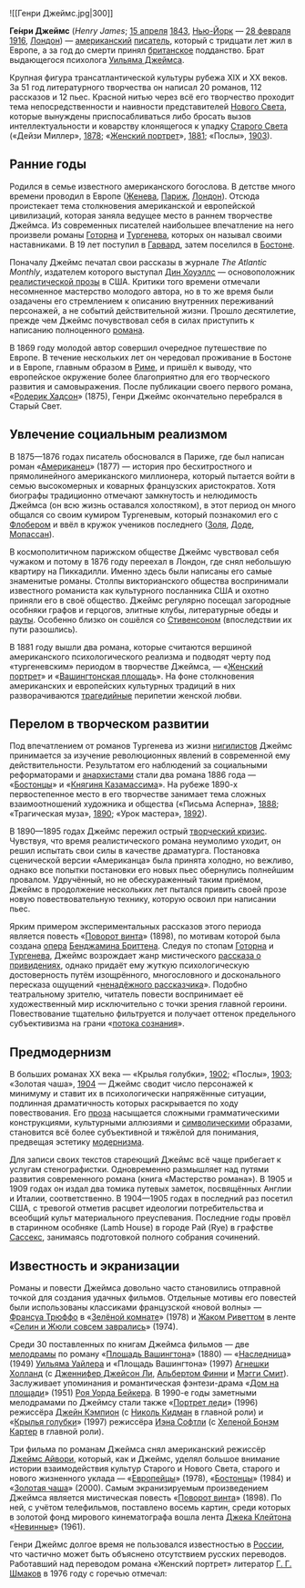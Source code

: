 ![[Генри Джеймс.jpg|300]]

**Ге́нри Джеймс** (*Henry James*; [15 апреля](https://ru.wikipedia.org/wiki/15_апреля) [1843](https://ru.wikipedia.org/wiki/1843), [Нью-Йорк](https://ru.wikipedia.org/wiki/Нью-Йорк) — [28 февраля](https://ru.wikipedia.org/wiki/28_февраля) [1916](https://ru.wikipedia.org/wiki/1916), [Лондон](https://ru.wikipedia.org/wiki/Лондон)) — [американский](https://ru.wikipedia.org/wiki/Соединённые_Штаты_Америки) [писатель](https://ru.wikipedia.org/wiki/Писатель), который с тридцати лет жил в Европе, а за год до смерти принял [британское](https://ru.wikipedia.org/wiki/Великобритания) подданство. Брат выдающегося психолога [Уильяма Джеймса](https://ru.wikipedia.org/wiki/Джеймс,_Уильям). 

Крупная фигура трансатлантической культуры рубежа XIX и XX веков. За 51 год литературного творчества он написал 20 романов, 112 рассказов и 12 пьес. Красной нитью через всё его творчество проходит тема  непосредственности и наивности представителей [Нового Света](https://ru.wikipedia.org/wiki/Новый_Свет_(Америка)), которые вынуждены приспосабливаться либо бросать вызов интеллектуальности и коварству клонящегося к упадку [Старого Света](https://ru.wikipedia.org/wiki/Старый_Свет) («Дейзи Миллер», [1878](https://ru.wikipedia.org/wiki/1878_год_в_литературе); «[Женский портрет](https://ru.wikipedia.org/wiki/Женский_портрет)», [1881](https://ru.wikipedia.org/wiki/1881_год_в_литературе); «Послы», [1903](https://ru.wikipedia.org/wiki/1903_год_в_литературе)).

## Ранние годы

Родился в семье известного американского богослова. В детстве много времени проводил в Европе ([Женева](https://ru.wikipedia.org/wiki/Женева), [Париж](https://ru.wikipedia.org/wiki/Париж), [Лондон](https://ru.wikipedia.org/wiki/Лондон)). Отсюда проистекает тема столкновения американской и европейской  цивилизаций, которая заняла ведущее место в раннем творчестве Джеймса.  Из современных писателей наибольшее впечатление на него произвели романы [Готорна](https://ru.wikipedia.org/wiki/Готорн,_Натаниэль) и [Тургенева](https://ru.wikipedia.org/wiki/Тургенев), которых он называл своими наставниками. В 19 лет поступил в [Гарвард](https://ru.wikipedia.org/wiki/Гарвардский_университет), затем поселился в [Бостоне](https://ru.wikipedia.org/wiki/Бостон).

Поначалу Джеймс печатал свои рассказы в журнале *The Atlantic Monthly*, издателем которого выступал [Дин Хоуэллс](https://ru.wikipedia.org/wiki/Хоуэллс,_Уильям_Дин) — основоположник [реалистической прозы](https://ru.wikipedia.org/wiki/Реализм_(литература)) в США. Критики того времени отмечали несомненное мастерство молодого  автора, но в то же время были озадачены его стремлением к описанию  внутренних переживаний персонажей, а не событий действительной жизни.  Прошло десятилетие, прежде чем Джеймс почувствовал себя в силах  приступить к написанию полноценного [романа](https://ru.wikipedia.org/wiki/Роман).

В 1869 году молодой автор совершил очередное путешествие по  Европе. В течение нескольких лет он чередовал проживание в Бостоне и в  Европе, главным образом в [Риме](https://ru.wikipedia.org/wiki/Рим), и пришёл к выводу, что европейское окружение более благоприятно для его творческого развития и самовыражения. После публикации своего первого  романа, «[Родерик Хадсон](https://ru.wikipedia.org/w/index.php?title=Родерик_Хадсон&action=edit&redlink=1)» (1875), Генри Джеймс окончательно перебрался в Старый Свет.

## Увлечение социальным реализмом

В 1875—1876 годах писатель обосновался в Париже, где был написан роман «[Американец](https://ru.wikipedia.org/w/index.php?title=Американец_(роман)&action=edit&redlink=1)» (1877) — история про бесхитростного и прямолинейного американского  миллионера, который пытается войти в семью высокомерных и коварных  французских аристократов. Хотя биографы традиционно отмечают замкнутость и нелюдимость Джеймса (он всю жизнь оставался холостяком), в этот  период он много общался со своим кумиром Тургеневым, который познакомил  его с [Флобером](https://ru.wikipedia.org/wiki/Флобер) и ввёл в кружок учеников последнего ([Золя](https://ru.wikipedia.org/wiki/Золя), [Доде](https://ru.wikipedia.org/wiki/Доде,_Альфонс), [Мопассан](https://ru.wikipedia.org/wiki/Мопассан)).

В космополитичном парижском обществе Джеймс чувствовал себя  чужаком и потому в 1876 году переехал в Лондон, где снял небольшую  квартиру на Пиккадилли. Именно здесь были написаны его самые знаменитые  романы. Столпы викторианского общества воспринимали известного романиста как культурного посланника США и охотно приняли его в своё общество.  Джеймс регулярно посещал загородные особняки графов и герцогов, элитные  клубы, литературные обеды и [рауты](https://ru.wiktionary.org/wiki/раут). Особенно близко он сошёлся со [Стивенсоном](https://ru.wikipedia.org/wiki/Стивенсон,_Роберт_Льюис) (впоследствии их пути разошлись).

В 1881 году вышли два романа, которые считаются вершиной  американского психологического реализма и подводят черту под  «тургеневским» периодом в творчестве Джеймса, — «[Женский портрет](https://ru.wikipedia.org/w/index.php?title=Женский_портрет_(роман)&action=edit&redlink=1)» и «[Вашингтонская площадь](https://ru.wikipedia.org/w/index.php?title=Вашингтонская_площадь_(роман)&action=edit&redlink=1)». На фоне столкновения американских и европейских культурных традиций в них разворачиваются [трагедийные](https://ru.wikipedia.org/wiki/Трагедия) перипетии женской любви.

## Перелом в творческом развитии

Под впечатлением от романов Тургенева из жизни [нигилистов](https://ru.wikipedia.org/wiki/Нигилист) Джеймс принимается за изучение революционных явлений в современной ему  действительности. Результатом его наблюдений за социальными  реформаторами и [анархистами](https://ru.wikipedia.org/wiki/Анархист) стали два романа 1886 года — «[Бостонцы](https://ru.wikipedia.org/w/index.php?title=Бостонцы_(роман)&action=edit&redlink=1)» и «[Княгиня Казамассима](https://ru.wikipedia.org/w/index.php?title=Княгиня_Казамассима_(роман)&action=edit&redlink=1)». На рубеже 1890-х первостепенное место в его творчестве занимает тема  сложных взаимоотношений художника и общества («Письма Асперна», [1888](https://ru.wikipedia.org/wiki/1888); «Трагическая муза», [1890](https://ru.wikipedia.org/wiki/1890); «Урок мастера», [1892](https://ru.wikipedia.org/wiki/1892)).

В 1890—1895 годах Джеймс пережил острый [творческий кризис](https://ru.wikipedia.org/wiki/Творческий_кризис). Чувствуя, что время реалистического романа неумолимо уходит, он решил  испытать свои силы в качестве драматурга. Постановка сценической версии  «Американца» была принята холодно, но вежливо, однако все попытки  постановки его новых пьес обернулись полнейшим провалом. Удручённый, но  не обескураженный таким приёмом, Джеймс в продолжение нескольких лет  пытался привить своей прозе новую повествовательную технику, которую  освоил при написании пьес.

Ярким примером экспериментальных рассказов этого периода является повесть «[Поворот винта](https://ru.wikipedia.org/wiki/Поворот_винта_(новелла))» (1898), по мотивам которой была создана [опера](https://ru.wikipedia.org/wiki/Опера) [Бенджамина Бриттена](https://ru.wikipedia.org/wiki/Бриттен,_Бенджамин). Следуя по стопам [Готорна](https://ru.wikipedia.org/wiki/Готорн,_Натаниел) и [Тургенева](https://ru.wikipedia.org/wiki/Тургенев,_Иван_Сергеевич), Джеймс возрождает жанр мистического [рассказа о привидениях](https://ru.wikipedia.org/wiki/История_с_привидениями), однако придаёт ему жуткую психологическую достоверность путём изощрённого, многословного и досконального пересказа ощущений «[ненадёжного рассказчика](https://ru.wikipedia.org/wiki/Ненадёжный_рассказчик)». Подобно театральному зрителю, читатель повести воспринимает её  художественный мир исключительно с точки зрения главной героини.  Повествование тщательно фильтруется и получает оттенок предельного  субъективизма на грани «[потока сознания](https://ru.wikipedia.org/wiki/Поток_сознания)».

## Предмодернизм

В больших романах XX века — «Крылья голубки», [1902](https://ru.wikipedia.org/wiki/1902); «Послы», [1903](https://ru.wikipedia.org/wiki/1903); «Золотая чаша», [1904](https://ru.wikipedia.org/wiki/1904) — Джеймс сводит число персонажей к минимуму и ставит их в психологически  напряжённые ситуации, подлинная драматичность которых раскрывается по  ходу повествования. Его [проза](https://ru.wikipedia.org/wiki/Проза) насыщается сложными грамматическими конструкциями, культурными аллюзиями и [символическими](https://ru.wikipedia.org/wiki/Символизм) образами, становится всё более субъективной и тяжёлой для понимания, предвещая эстетику [модернизма](https://ru.wikipedia.org/wiki/Модернизм).

Для записи своих текстов стареющий Джеймс всё чаще прибегает к  услугам стенографистки. Одновременно размышляет над путями развития  современного романа (книга «Мастерство романа»). В 1905 и 1909 годах он  издал два томика путевых заметок, посвящённых Англии и Италии,  соответственно. В 1904—1905 годах в последний раз посетил США, с  тревогой отметив расцвет идеологии потребительства и всеобщий культ  материального преуспевания. Последние годы провёл в старинном особняке  (Lamb House) в городе Рай (Rye) в графстве [Сассекс](https://ru.wikipedia.org/wiki/Сассекс), занимаясь подготовкой полного собрания сочинений.

## Известность и экранизации

Романы и повести Джеймса довольно часто становились отправной точкой  для создания удачных фильмов. Отдельные мотивы его повестей были  использованы классиками французской «новой волны» — [Франсуа Трюффо](https://ru.wikipedia.org/wiki/Франсуа_Трюффо) в «[Зелёной комнате](https://ru.wikipedia.org/wiki/Зелёная_комната_(фильм,_1978))» (1978) и [Жаком Риветтом](https://ru.wikipedia.org/wiki/Риветт,_Жак) в ленте «[Селин и Жюли совсем заврались](https://ru.wikipedia.org/wiki/Селин_и_Жюли_совсем_заврались)» (1974).

Среди 30 поставленных по книгам Джеймса фильмов — две [мелодрамы](https://ru.wikipedia.org/wiki/Мелодрама) по роману «[Площадь Вашингтона](https://ru.wikipedia.org/w/index.php?title=Площадь_Вашингтона&action=edit&redlink=1)» (1880) — «[Наследница](https://ru.wikipedia.org/wiki/Наследница_(фильм))» (1949) [Уильяма Уайлера](https://ru.wikipedia.org/wiki/Уильям_Уайлер) и «Площадь Вашингтона» (1997) [Агнешки Холланд](https://ru.wikipedia.org/wiki/Агнешка_Холланд) (с [Дженнифер Джейсон Ли](https://ru.wikipedia.org/wiki/Дженнифер_Джейсон_Ли), [Альбертом Финни](https://ru.wikipedia.org/wiki/Финни,_Альберт) и [Мэгги Смит](https://ru.wikipedia.org/wiki/Мэгги_Смит)). Заслуживает упоминания и романтическая фэнтези-драма «[Дом на площади](https://ru.wikipedia.org/w/index.php?title=Дом_на_площади&action=edit&redlink=1)» (1951) [Роя Уорда Бейкера](https://ru.wikipedia.org/wiki/Рой_Уорд_Бейкер). В 1990-е годы заметными мелодрамами по Джеймсу стали также «[Портрет леди](https://ru.wikipedia.org/wiki/Портрет_леди_(фильм))» (1996) режиссёра [Джейн Кэмпион](https://ru.wikipedia.org/wiki/Кэмпион,_Джейн) (с [Николь Кидман](https://ru.wikipedia.org/wiki/Кидман,_Николь) в главной роли) и «[Крылья голубки](https://ru.wikipedia.org/wiki/Крылья_голубки_(фильм,_1997))» (1997) режиссёра [Иэна Софтли](https://ru.wikipedia.org/wiki/Иэн_Софтли) (с [Хеленой Бонэм Картер](https://ru.wikipedia.org/wiki/Хелена_Бонэм_Картер) в главной роли).

Три фильма по романам Джеймса снял американский режиссёр [Джеймс Айвори](https://ru.wikipedia.org/wiki/Айвори,_Джеймс_(режиссёр)), который, как и Джеймс, уделял большое внимание истории взаимодействия  культур Старого и Нового Света, старого и нового жизненного уклада — «[Европейцы](https://ru.wikipedia.org/wiki/Европейцы_(фильм))» (1978), «[Бостонцы](https://ru.wikipedia.org/wiki/Бостонцы_(фильм))» (1984) и «[Золотая чаша](https://ru.wikipedia.org/wiki/Золотая_чаша_(фильм))» (2000). Самым экранизируемым произведением Джеймса является мистическая повесть «[Поворот винта](https://ru.wikipedia.org/wiki/Поворот_винта)» (1898). По ней, с учётом телефильмов, поставлено восемь картин, среди  которых в золотой фонд мирового кинематографа вошла лента [Джека Клейтона](https://ru.wikipedia.org/wiki/Джек_Клейтон) «[Невинные](https://ru.wikipedia.org/wiki/Невинные)» (1961).

Генри Джеймс долгое время не пользовался известностью в [России](https://ru.wikipedia.org/wiki/Россия), что частично может быть объяснено отсутствием русских переводов. Работавший над переводом романа «Женский портрет» литератор [Г. Г. Шмаков](https://ru.wikipedia.org/wiki/Шмаков,_Геннадий_Григорьевич) в 1976 году с горечью отмечал: